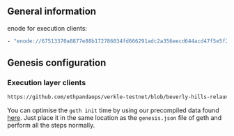 ## General information
enode for execution clients:
```sh
- "enode://67513370a8877e88b172786034fd666291adc2a356eecd644acd47f5e5f2cbf78a7aa36229757d4600b90f4bd3279b9f399bc8dabd375a9545cb51933a69ae0c@134.122.74.110:30303"
```

## Genesis configuration
### Execution layer clients

```sh
https://github.com/ethpandaops/verkle-testnet/blob/beverly-hills-relaunch/beverly-hills-testnet/custom_config_data/genesis.json
```

You can optimise the `geth init` time by using our precompiled data found [here](https://condrieu.fra1.digitaloceanspaces.com/precomp). 
Just place it in the same location as the `genesis.json` file of geth and perform all the steps normally. 
